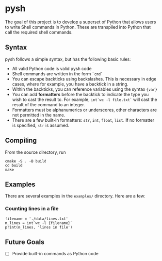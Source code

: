# pysh

The goal of this project is to develop a superset of Python that allows users to write Shell commands in Python. These are transpiled into Python that call the required shell commands.

## Syntax

pysh follows a simple syntax, but has the following basic rules:

* All valid Python code is valid pysh code
* Shell commands are written in the form `` `cmd` ``
* You can escape backticks using backslashes. This is necessary in edge cases, where for example, you have a backtick in a string.
* Within the backticks, you can reference variables using the syntax `` {var} ``
* You can add **formatters** before the backtick to indicate the type you wish to cast the result to. For example, `` int`wc -l file.txt` `` will cast the result of the command to an integer.
* Formatters must be alphanumerics or underscores, other characters are not permitted in the name.
* There are a few built-in formatters: `str`, `int`, `float`, `list`. If no formatter is specified, `str` is assumed.

## Compiling

From the source directory, run

```
cmake -S . -B build
cd build
make
```

## Examples

There are several examples in the `examples/` directory. Here are a few:

### Counting lines in a file

```
filename = './data/lines.txt'
n_lines = int`wc -l {filename}`
print(n_lines, 'lines in file')
```

## Future Goals

- [ ] Provide built-in commands as Python code